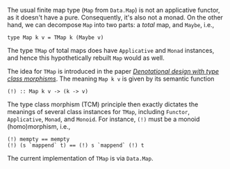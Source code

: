 The usual finite map type (`Map` from `Data.Map`) is not an applicative functor, as it doesn't have a pure.
Consequently, it's also not a monad.
On the other hand, we can decompose `Map` into two parts: a *total* map, and `Maybe`, i.e.,

    type Map k v = TMap k (Maybe v)

The type `TMap` of total maps does have `Applicative` and `Monad` instances, and hence this hypothetically rebuilt `Map` would as well.

The idea for `TMap` is introduced in the paper [*Denotational design with type class morphisms*](http://conal.net/papers/type-class-morphisms/).
The meaning `Map k v` is given by its semantic function

    (!) :: Map k v -> (k -> v)

The type class morphism (TCM) principle then exactly dictates the meanings of several class instances for `TMap`, including `Functor`, `Applicative`, `Monad`, and `Monoid`.
For instance, `(!)` must be a monoid (homo)morphism, i.e.,

    (!) mempty == mempty
    (!) (s `mappend` t) == (!) s `mappend` (!) t

The current implementation of `TMap` is via `Data.Map`.
